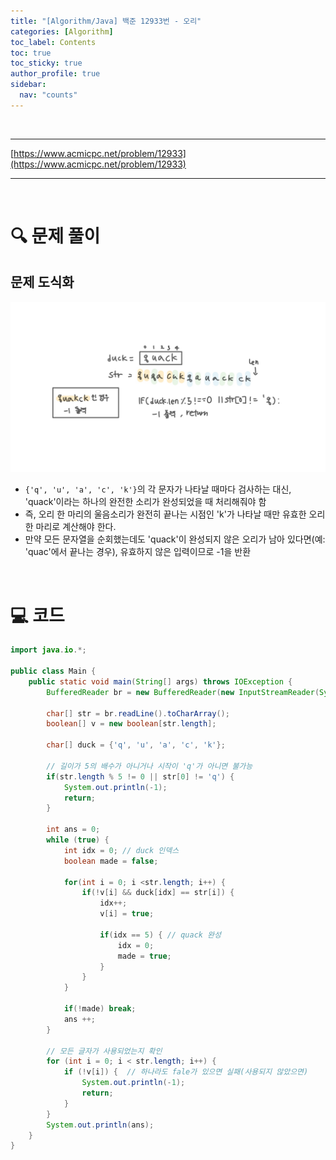 ```yaml
---
title: "[Algorithm/Java] 백준 12933번 - 오리"
categories: [Algorithm]
toc_label: Contents
toc: true
toc_sticky: true
author_profile: true
sidebar:
  nav: "counts"
---
```


<br>

---

[https://www.acmicpc.net/problem/12933](https://www.acmicpc.net/problem/12933)

---

<br>

# 🔍 문제 풀이

## 문제 도식화

![assets/images/2024/12933.jpg](../../../assets/images/2024/12933.jpg)

- `{'q', 'u', 'a', 'c', 'k'}`의 각 문자가 나타날 때마다 검사하는 대신, 'quack'이라는 하나의 완전한 소리가 완성되었을 때 처리해줘야 함
- 즉, 오리 한 마리의 울음소리가 완전히 끝나는 시점인 'k'가 나타날 때만 유효한 오리 한 마리로 계산해야 한다.
- 만약 모든 문자열을 순회했는데도 'quack'이 완성되지 않은 오리가 남아 있다면(예: 'quac'에서 끝나는 경우), 유효하지 않은 입력이므로 -1을 반환

<br>

# 💻 코드

```java
import java.io.*;

public class Main {
    public static void main(String[] args) throws IOException {
        BufferedReader br = new BufferedReader(new InputStreamReader(System.in));

        char[] str = br.readLine().toCharArray();
        boolean[] v = new boolean[str.length];

        char[] duck = {'q', 'u', 'a', 'c', 'k'};

        // 길이가 5의 배수가 아니거나 시작이 'q'가 아니면 불가능
        if(str.length % 5 != 0 || str[0] != 'q') {
            System.out.println(-1);
            return;
        }

        int ans = 0;
        while (true) {
            int idx = 0; // duck 인덱스
            boolean made = false;

            for(int i = 0; i <str.length; i++) {
                if(!v[i] && duck[idx] == str[i]) {
                    idx++;
                    v[i] = true;

                    if(idx == 5) { // quack 완성
                        idx = 0;
                        made = true;
                    }
                }
            }

            if(!made) break;
            ans ++;
        }

        // 모든 글자가 사용되었는지 확인
        for (int i = 0; i < str.length; i++) {
            if (!v[i]) {  // 하나라도 fale가 있으면 실패(사용되지 않았으면)
                System.out.println(-1);
                return;
            }
        }
        System.out.println(ans);
    }
}
```

<br>
